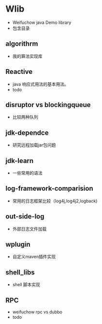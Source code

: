 # Wlib
- Weifuchow java Demo library 
- 包含目录

## algorithrm
- 我的算法实现库

## Reactive 

- java 响应式用法的基本用法。
- todo

## disruptor vs blockingqueue
- 比较两种队列

## jdk-dependce
- 研究远程加载jar包问题

## jdk-learn
- 一些常用的语法

## log-framework-comparision
- 常用的日志框架比较（log4j,log4j2,logback)

## out-side-log
- 外部日志文件加载

## wplugin
- 自定义maven插件实现

## shell_libs
- shell 脚本实现

## RPC
- weifuchow rpc vs dubbo
- todo






